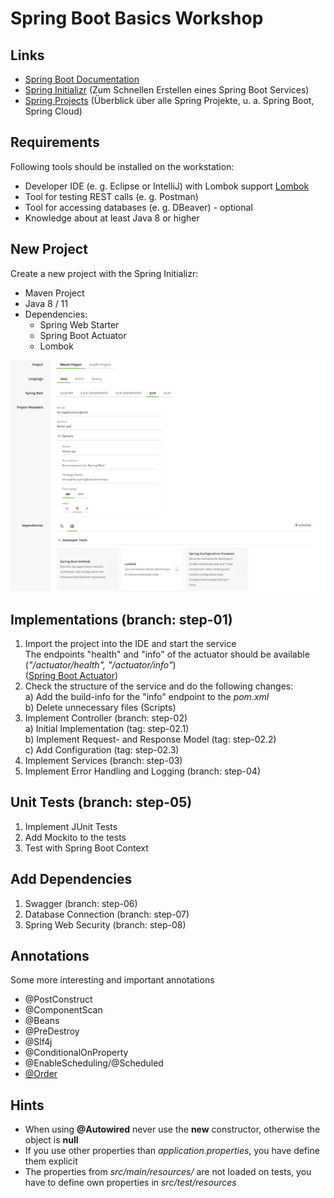 # Spring Boot Basics Workshop
## Links
- [Spring Boot Documentation](https://docs.spring.io/spring-boot/docs/current/reference/html/)
- [Spring Initializr](https://start.spring.io/) (Zum Schnellen Erstellen eines Spring Boot Services)
- [Spring Projects](https://spring.io/projects) (Überblick über alle Spring Projekte, u. a. Spring Boot, Spring Cloud)  

## Requirements
Following tools should be installed on the workstation:
- Developer IDE (e. g. Eclipse or IntelliJ) with Lombok support [Lombok](https://projectlombok.org/)
- Tool for testing REST calls (e. g. Postman)
- Tool for accessing databases (e. g. DBeaver) - optional
- Knowledge about at least Java 8 or higher

## New Project
Create a new project with the Spring Initializr:  
- Maven Project
- Java 8 / 11
- Dependencies:  
	- Spring Web Starter  
	- Spring Boot Actuator  
	- Lombok  

![](images/spring-initalizr.png)

## Implementations (branch: step-01)
1. Import the project into the IDE and start the service  
	The endpoints "health" and "info" of the actuator should be available (*"/actuator/health", "/actuator/info"*)  
	([Spring Boot Actuator](https://docs.spring.io/spring-boot/docs/current/actuator-api/html/))  
2. Check the structure of the service and do the following changes:  
	a) Add the build-info for the "info" endpoint to the *pom.xml*  
	b) Delete unnecessary files (Scripts)  
3. Implement Controller (branch: step-02)  
    a) Initial Implementation (tag: step-02.1)  
    b) Implement Request- and Response Model (tag: step-02.2)  
    c) Add Configuration (tag: step-02.3)  
4. Implement Services (branch: step-03)  
5. Implement Error Handling and Logging (branch: step-04)  

## Unit Tests (branch: step-05)
1. Implement JUnit Tests
2. Add Mockito to the tests
3. Test with Spring Boot Context

## Add Dependencies
1. Swagger (branch: step-06)
2. Database Connection (branch: step-07)
3. Spring Web Security (branch: step-08)

## Annotations
Some more interesting and important annotations
- @PostConstruct
- @ComponentScan
- @Beans
- @PreDestroy
- @Slf4j
- @ConditionalOnProperty
- @EnableScheduling/@Scheduled
- [@Order](https://www.baeldung.com/spring-order)

## Hints
- When using **@Autowired** never use the **new** constructor, otherwise the object is **null**  
- If you use other properties than *application.properties*, you have define them explicit  
- The properties from *src/main/resources/* are not loaded on tests, you have to define own properties in *src/test/resources*  
 